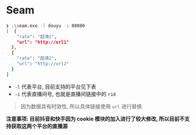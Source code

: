 # Seam

```bash
❯ .\seam.exe -l douyu -i 88080
[  {
    "rate": "超清1",
    "url": "http://url1"
  },
  {
    "rate": "超清2",
    "url": "http://url2"
  }
]
```

-   `-l` 代表平台, 目前支持的平台见下表
-   `-i` 代表直播间号, 也就是直播间链接中的 `rid`

> 因为数据具有时效性, 所以具体链接使用 `url` 进行替换

**注意事项: 目前抖音和快手因为 cookie 模块的加入进行了较大修改, 所以目前不支持获取这两个平台的直播源**

